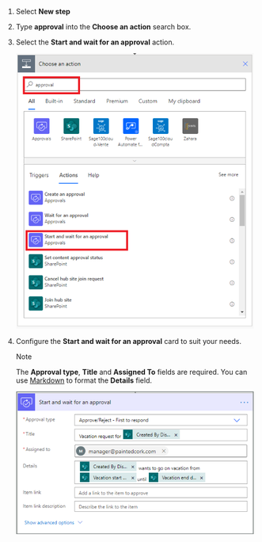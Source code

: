 1. Select **New step**
1. Type **approval** into the **Choose an action** search box.
1. Select the **Start and wait for an approval** action.

    ![select the approvals action](media/modern-approvals/select-approvals.png)

1. Configure the **Start and wait for an approval** card to suit your needs.

     >[!NOTE] 
     > The **Approval type**,  **Title** and **Assigned To** fields are required.
     > You can use [Markdown](https://aka.ms/approvaldetails) to format the **Details** field.
     > 
     >

    ![configure the approval](media/modern-approvals/provide-approval-config-info.png)

